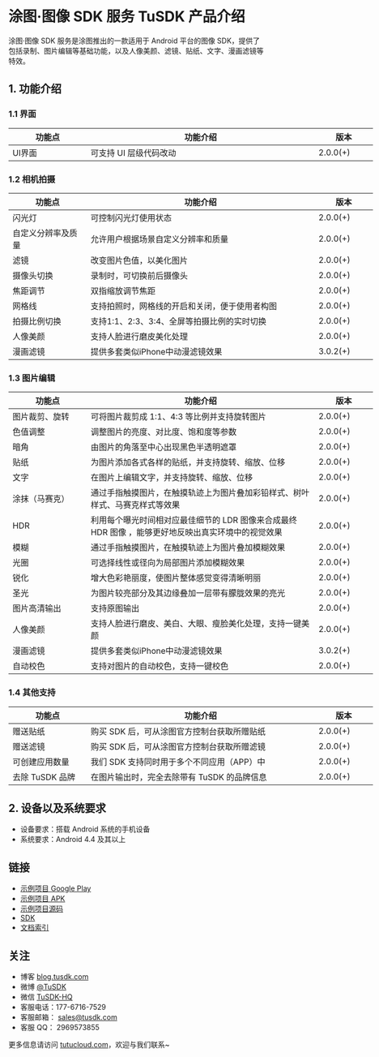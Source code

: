 # 涂图·图像 SDK 服务 TuSDK 产品介绍

涂图·图像 SDK 服务是涂图推出的一款适用于 Android 平台的图像 SDK，提供了包括录制、图片编辑等基础功能，以及人像美颜、滤镜、贴纸、文字、漫画滤镜等特效。

## 1. 功能介绍

### 1.1 界面

<table cellpadding="0" cellspacing="0"  style="width:720px;border-collapse: collapse;">
	<thead>
      <tr>
        <th  width="140">功能点</th>
        <th  width="440">功能介绍</th>
		<th  width="100">版本</th>
      </tr>
    </thead>
    <tbody>
        <tr >
            <td >UI界面</td>
            <td >可支持 UI 层级代码改动</td>
			<td >2.0.0(+)</td>
        </tr>
    </tbody>
</table>


### 1.2 相机拍摄

<table cellpadding="0" cellspacing="0"  style="width:720px;border-collapse: collapse;">
	<thead>
      <tr>
        <th  width="140">功能点</th>
        <th  width="440">功能介绍</th>
		<th  width="100">版本</th>
      </tr>
    </thead>
    <tbody>
        <tr >
            <td >闪光灯</td>
            <td >可控制闪光灯使用状态</td>
			<td >2.0.0(+)</td>
        </tr>
		<tr >
            <td >自定义分辨率及质量</td>
            <td >允许用户根据场景自定义分辨率和质量</td>
			<td >2.0.0(+)</td>
        </tr>
		<tr >
            <td >滤镜</td>
            <td >改变图片色值，以美化图片</td>
			<td >2.0.0(+)</td>
        </tr>
		<tr >
            <td >摄像头切换</td>
            <td >录制时，可切换前后摄像头</td>
			<td >2.0.0(+)</td>
        </tr>
		<tr >
            <td >焦距调节</td>
            <td >双指缩放调节焦距</td>
			<td >2.0.0(+)</td>
        </tr>
		<tr >
            <td >网格线</td>
            <td >支持拍照时，网格线的开启和关闭，便于使用者构图</td>
			<td >2.0.0(+)</td>
        </tr>
		<tr >
            <td >拍摄比例切换</td>
            <td >支持1:1、2:3、3:4、全屏等拍摄比例的实时切换</td>
			<td >2.0.0(+)</td>
        </tr>
		<tr >
            <td >人像美颜</td>
            <td >支持人脸进行磨皮美化处理</td>
			<td >2.0.0(+)</td>
        </tr>
		<tr >
            <td >漫画滤镜</td>
            <td >提供多套类似iPhone中动漫滤镜效果</td>
			<td >3.0.2(+)</td>
        </tr>
	</tbody>
</table>


### 1.3 图片编辑

<table cellpadding="0" cellspacing="0"  style="width:720px;border-collapse: collapse;">
	<thead>
      <tr>
        <th  width="140">功能点</th>
        <th  width="440">功能介绍</th>
		<th  width="100">版本</th>
      </tr>
    </thead>
    <tbody>
        <tr >
            <td >图片裁剪、旋转</td>
            <td >可将图片裁剪成 1:1、4:3 等比例并支持旋转图片</td>
			<td >2.0.0(+)</td>
        </tr>
        <tr >
            <td >色值调整</td>
            <td >调整图片的亮度、对比度、饱和度等参数</td>
			<td >2.0.0(+)</td>
        </tr>
        <tr >
            <td >暗角</td>
            <td >由图片的角落至中心出现黑色半透明遮罩</td>
			<td >2.0.0(+)</td>
        </tr>
        <tr >
            <td >贴纸</td>
            <td >为图片添加各式各样的贴纸，并支持旋转、缩放、位移</td>
			<td >2.0.0(+)</td>
        </tr>
        <tr >
            <td >文字</td>
            <td >在图片上编辑文字，并支持旋转、缩放、位移</td>
			<td >2.0.0(+)</td>
        </tr>
        <tr >
            <td >涂抹（马赛克）</td>
            <td >通过手指触摸图片，在触摸轨迹上为图片叠加彩铅样式、树叶样式、马赛克样式等效果</td>
			<td >2.0.0(+)</td>
        </tr>
        <tr >
            <td >HDR</td>
            <td >利用每个曝光时间相对应最佳细节的 LDR 图像来合成最终 HDR 图像 ，能够更好地反映出真实环境中的视觉效果</td>
			<td >2.0.0(+)</td>
        </tr>
        <tr >
            <td >模糊</td>
            <td >通过手指触摸图片，在触摸轨迹上为图片叠加模糊效果</td>
			<td >2.0.0(+)</td>
        </tr>
        <tr >
            <td >光圈</td>
            <td >可选择线性或径向为局部图片添加模糊效果</td>
			<td >2.0.0(+)</td>
        </tr>
        <tr >
            <td >锐化</td>
            <td >增大色彩艳丽度，使图片整体感觉变得清晰明丽</td>
			<td >2.0.0(+)</td>
        </tr>
        <tr >
            <td >圣光</td>
            <td >为图片较亮部分及其边缘叠加一层带有朦胧效果的亮光</td>
			<td >2.0.0(+)</td>
        </tr>
        <tr >
            <td >图片高清输出</td>
            <td >支持原图输出</td>
			<td >2.0.0(+)</td>
        </tr>
		<tr >
            <td >人像美颜</td>
            <td >支持人脸进行磨皮、美白、大眼、瘦脸美化处理，支持一键美颜</td>
			<td >2.0.0(+)</td>
        </tr>
		<tr >
            <td >漫画滤镜</td>
            <td >提供多套类似iPhone中动漫滤镜效果</td>
			<td >3.0.2(+)</td>
        </tr>
		<tr >
            <td >自动校色</td>
            <td >支持对图片的自动校色，支持一键校色</td>
			<td >2.0.0(+)</td>
        </tr>
    </tbody>
</table>

### 1.4 其他支持

<table cellpadding="0" cellspacing="0"  style="width:720px;border-collapse: collapse;">
	<thead>
      <tr>
        <th  width="140">功能点</th>
        <th  width="440">功能介绍</th>
		<th  width="100">版本</th>
      </tr>
    </thead>
    <tbody>
        <tr >
            <td >赠送贴纸</td>
            <td >购买 SDK 后，可从涂图官方控制台获取所赠贴纸</td>
			<td >2.0.0(+)</td>
        </tr>
        <tr >
            <td >赠送滤镜</td>
            <td >购买 SDK 后，可从涂图官方控制台获取所赠滤镜</td>
			<td >2.0.0(+)</td>
        </tr>
        <tr >
            <td >可创建应用数量</td>
            <td >我们 SDK 支持同时用于多个不同应用（APP）中</td>
			<td >2.0.0(+)</td>
        </tr>
        <tr >
            <td >去除 TuSDK 品牌</td>
            <td >在图片输出时，完全去除带有 TuSDK 的品牌信息</td>
			<td >2.0.0(+)</td>
        </tr>
    </tbody>
</table>


## 2. 设备以及系统要求


* 设备要求：搭载 Android 系统的手机设备
* 系统要求：Android 4.4 及其以上

## 链接

* [示例项目 Google Play](https://play.google.com/store/apps/details?id=org.lasque.tusdkdemo)
* [示例项目 APK](http://tusdk.com/android)
* [示例项目源码](https://github.com/TuSDK/TuSDK-for-Android-demo)
* [SDK](https://github.com/TuSDK/TuSDK-for-Android)
* [文档索引](https://tutucloud.com/doc)

## 关注

* 博客 [blog.tusdk.com](https://blog.tusdk.com/)
* 微博 [@TuSDK](https://weibo.com/tusdk)
* 微信 [TuSDK-HQ](https://tutucloud.com/img/tusdk-wechat-qrcode.png)
* 客服电话：177-6716-7529
* 客服邮箱： [sales@tusdk.com](mailto:sales@tusdk.com)
* 客服 QQ： 2969573855

更多信息请访问 [tutucloud.com](https://tutucloud.com/)，欢迎与我们联系~
